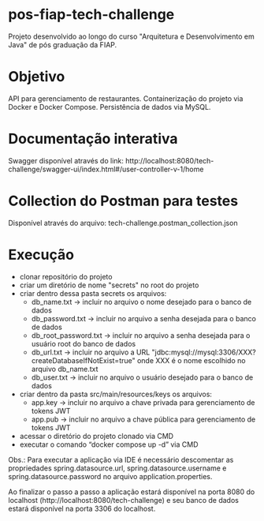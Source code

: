 # pos-fiap-tech-challenge
Projeto desenvolvido ao longo do curso "Arquitetura e Desenvolvimento em Java" de pós graduação da FIAP.

# Objetivo
API para gerenciamento de restaurantes. Containerização do projeto via Docker e Docker Compose. Persistência de dados via MySQL.

# Documentação interativa
Swagger disponível através do link: http://localhost:8080/tech-challenge/swagger-ui/index.html#/user-controller-v-1/home

# Collection do Postman para testes
Disponível através do arquivo: tech-challenge.postman_collection.json

# Execução
- clonar repositório do projeto
- criar um diretório de nome "secrets" no root do projeto
- criar dentro dessa pasta secrets os arquivos:
    - db_name.txt -> incluir no arquivo o nome desejado para o banco de dados
    - db_password.txt -> incluir no arquivo a senha desejada para o banco de dados
    - db_root_password.txt -> incluir no arquivo a senha desejada para o usuário root do banco de dados
    - db_url.txt -> incluir no arquivo a URL "jdbc:mysql://mysql:3306/XXX?createDatabaseIfNotExist=true" onde XXX é o nome escolhido no arquivo db_name.txt
    - db_user.txt -> incluir no arquivo o usuário desejado para o banco de dados
- criar dentro da pasta src/main/resources/keys os arquivos:
  - app.key -> incluir no arquivo a chave privada para gerenciamento de tokens JWT
  - app.pub -> incluir no arquivo a chave pública para gerenciamento de tokens JWT
- acessar o diretório do projeto clonado via CMD
- executar o comando “docker compose up -d” via CMD

Obs.: Para executar a aplicação via IDE é necessário descomentar as propriedades spring.datasource.url, spring.datasource.username e spring.datasource.password no arquivo application.properties.

Ao finalizar o passo a passo a aplicação estará disponível na porta 8080 do localhost (http://localhost:8080/tech-challenge) e seu banco de dados estará disponível na porta 3306 do localhost.
